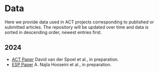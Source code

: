 # Data
Here we provide data used in ACT projects corresponding to published or submitted articles. The repository will be updated over time and data is sorted in descending order, newest entries first. 

## 2024
+ [ACT Paper](ACT-Paper-2024) David van der Spoel et al., in preparation.
+ [ESP Paper](ESP-Paper-2024) A. Najla Hosseini et al., in preparation. 
